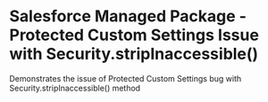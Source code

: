 # Salesforce Managed Package - Protected Custom Settings Issue with Security.stripInaccessible()
Demonstrates the issue of Protected Custom Settings bug with Security.stripInaccessible() method
